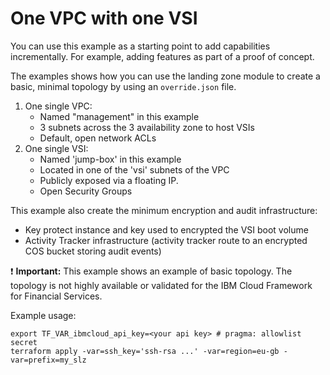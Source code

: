 # One VPC with one VSI

You can use this example as a starting point to add capabilities incrementally. For example, adding features as part of a proof of concept.

The examples shows how you can use the landing zone module to create a basic, minimal topology by using an `override.json` file.
1. One single VPC:
   - Named "management" in this example
   - 3 subnets across the 3 availability zone to host VSIs
   - Default, open network ACLs
2. One single VSI:
   - Named 'jump-box' in this example
   - Located in one of the 'vsi' subnets of the VPC
   - Publicly exposed via a floating IP.
   - Open Security Groups

This example also create the minimum encryption and audit infrastructure:
- Key protect instance and key used to encrypted the VSI boot volume
- Activity Tracker infrastructure (activity tracker route to an encrypted COS bucket storing audit events)

:exclamation: **Important:** This example shows an example of basic topology. The topology is not highly available or validated for the IBM Cloud Framework for Financial Services.

Example usage:
```
export TF_VAR_ibmcloud_api_key=<your api key> # pragma: allowlist secret
terraform apply -var=ssh_key='ssh-rsa ...' -var=region=eu-gb -var=prefix=my_slz
```
